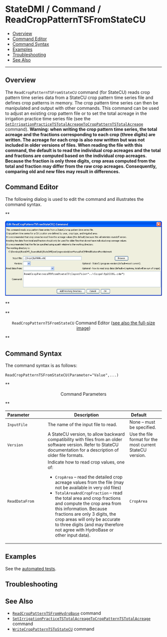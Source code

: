 # StateDMI / Command / ReadCropPatternTSFromStateCU #

* [Overview](#overview)
* [Command Editor](#command-editor)
* [Command Syntax](#command-syntax)
* [Examples](#examples)
* [Troubleshooting](#troubleshooting)
* [See Also](#see-also)

-------------------------

## Overview ##

The `ReadCropPatternTSFromStateCU` command (for StateCU)
reads crop pattern time series data from a StateCU crop pattern
time series file and defines crop patterns in memory.
The crop pattern time series can then be manipulated and output with other commands.
This command can be used to adjust an existing crop pattern file or to set the total
acreage in the irrigation practice time series file (see the
[`SetIrrigationPracticeTSTotalAcreageToCropPatternTSTotalAcreage`](../SetIrrigationPracticeTSTotalAcreageToCropPatternTSTotalAcreage/SetIrrigationPracticeTSTotalAcreageToCropPatternTSTotalAcreage.md) command).
**Warning:  when writing the crop pattern time series, the total acreage and the fractions corresponding to each crop (three digits) are written.  The acreage for each crop is also now written but was not included in older versions of files.  When reading the file with this command, the default is to read the individual crop acreages and the total and fractions are computed based on the individual crop acreages.  Because the fraction is only three digits, crop areas computed from the total and fraction may differ from the raw crop acreages.  Consequently, comparing old and new files may result in differences.**

## Command Editor ##

The following dialog is used to edit the command and illustrates the command syntax.

**<p style="text-align: center;">
![ReadCropPatternTSFromStateCU](ReadCropPatternTSFromStateCU.png)
</p>**

**<p style="text-align: center;">
`ReadCropPatternTSFromStateCU` Command Editor (<a href="../ReadCropPatternTSFromStateCU.png">see also the full-size image</a>)
</p>**

## Command Syntax ##

The command syntax is as follows:

```text
ReadCropPatternTSFromStateCU(Parameter="Value",...)
```
**<p style="text-align: center;">
Command Parameters
</p>**

| **Parameter**&nbsp;&nbsp;&nbsp;&nbsp;&nbsp;&nbsp;&nbsp;&nbsp;&nbsp;&nbsp;&nbsp;&nbsp; | **Description** | **Default**&nbsp;&nbsp;&nbsp;&nbsp;&nbsp;&nbsp;&nbsp;&nbsp;&nbsp;&nbsp; |
| --------------|-----------------|----------------- |
| `InputFile` | The name of the input file to read. | None – must be specified. |
| `Version` | A StateCU version, to allow backward compatibility with files from an older software version.  Refer to StateCU documentation for a description of older file formats. | Use the file format for the most current StateCU version. |
| `ReadDataFrom` | Indicate how to read crop values, one of:<ul><li>`CropArea` – read the detailed crop acreage values from the file (may not be available in very old files)</li><li>`TotalAreaAndCropFraction` – read the total area and crop fractions and compute the crop area from this information.  Because fractions are only 3 digits, the crop areas will only be accurate to three digits (and may therefore not agree with HydroBase or other input data).</li></ul> | `CropArea` |

## Examples ##

See the [automated tests](https://github.com/OpenCDSS/cdss-app-statedmi-test/tree/master/test/regression/commands/ReadCropPatternTSFromStateCU).

## Troubleshooting ##

## See Also ##

* [`ReadCropPatternTSFromHydroBase`](../ReadCropPatternTSFromHydroBase/ReadCropPatternTSFromHydroBase.md) command
* [`SetIrrigationPracticeTSTotalAcreageToCropPatternTSTotalAcreage`](../SetIrrigationPracticeTSTotalAcreageToCropPatternTSTotalAcreage/SetIrrigationPracticeTSTotalAcreageToCropPatternTSTotalAcreage.md) command
* [`WriteCropPatternTSToStateCU`](../WriteCropPatternTSToStateCU/WriteCropPatternTSToStateCU.md) command
